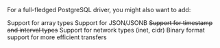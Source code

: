 For a full-fledged PostgreSQL driver, you might also want to add:

Support for array types
Support for JSON/JSONB
~~Support for timestamp and interval types~~
Support for network types (inet, cidr)
Binary format support for more efficient transfers
